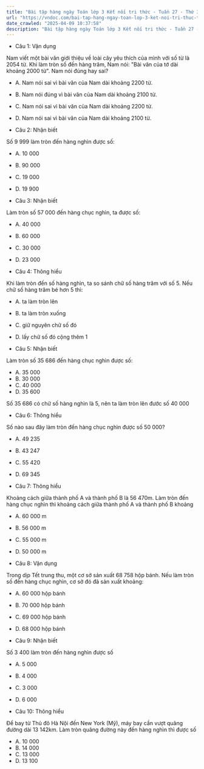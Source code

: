 ```yaml
---
title: "Bài tập hàng ngày Toán lớp 3 Kết nối tri thức - Tuần 27 - Thứ 3 gồm các câu hỏi tổng hợp nội dung trong bài Làm tròn các số đến hàng nghìn, hàng chục nghìn được học ở Tuần 27 trong chương trình Toán lớp 3 Tập 2 Kết nối tri thức."
url: "https://vndoc.com/bai-tap-hang-ngay-toan-lop-3-ket-noi-tri-thuc-tuan-27-thu-3-339273"
date_crawled: "2025-04-09 10:37:58"
description: "Bài tập hàng ngày Toán lớp 3 Kết nối tri thức - Tuần 27 - Thứ 3 gồm các câu hỏi tổng hợp nội dung trong bài Làm tròn các số đến hàng nghìn, hàng chục nghìn được học ở Tuần 27 trong chương trình Toán lớp 3 Tập 2 Kết nối tri thức."
---
```


* Câu 1:  Vận dụng

Nam viết một bài văn giới thiệu về loài cây yêu thích của mình với số từ là 2054 từ. Khi làm tròn số đến hàng trăm, Nam nói: "Bài văn của tớ dài khoảng 2000 từ". Nam nói đúng hay sai?

  * A. Nam nói sai vì bài văn của Nam dài khoảng 2200 từ. 
  * B. Nam nói đúng vì bài văn của Nam dài khoảng 2100 từ. 
  * C. Nam nói sai vì bài văn của Nam dài khoảng 2200 từ. 
  * D. Nam nói sai vì bài văn của Nam dài khoảng 2100 từ. 



* Câu 2:  Nhận biết

Số 9 999 làm tròn đến hàng nghìn được số:

  * A. 10 000 
  * B. 90 000 
  * C. 19 000 
  * D. 19 900 



* Câu 3:  Nhận biết

Làm tròn số 57 000 đến hàng chục nghìn, ta được số:

  * A. 40 000 
  * B. 60 000 
  * C. 30 000 
  * D. 23 000 



* Câu 4:  Thông hiểu

Khi làm tròn đến số hàng nghìn, ta so sánh chữ số hàng trăm với số 5. Nếu chữ số hàng trăm bé hơn 5 thì:

  * A. ta làm tròn lên 
  * B. ta làm tròn xuống 
  * C. giữ nguyên chữ số đó 
  * D. lấy chữ số đó cộng thêm 1 



* Câu 5:  Nhận biết

Làm tròn số 35 686 đến hàng chục nghìn được số:

  * A. 35 000 
  * B. 30 000 
  * C. 40 000 
  * D. 35 600 



Số 35 686 có chữ số hàng nghìn là 5, nên ta làm tròn lên đước số 40 000

* Câu 6:  Thông hiểu

Số nào sau đây làm tròn đến hàng chục nghìn được số 50 000?

  * A. 49 235 
  * B. 43 247 
  * C. 55 420 
  * D. 69 345 



* Câu 7:  Thông hiểu

Khoảng cách giữa thành phố A và thành phố B là 56 470m. Làm tròn đến hàng chục nghìn thì khoảng cách giữa thành phố A và thành phố B khoảng

  * A. 60 000 m 
  * B. 56 000 m 
  * C. 55 000 m 
  * D. 50 000 m 



* Câu 8:  Vận dụng

Trong dịp Tết trung thu, một cơ sở sản xuất 68 758 hộp bánh. Nếu làm tròn số đến hàng chục nghìn, cơ sở đó đã sản xuất khoảng:

  * A. 60 000 hộp bánh 
  * B. 70 000 hộp bánh 
  * C. 69 000 hộp bánh 
  * D. 68 000 hộp bánh 



* Câu 9:  Nhận biết

Số 3 400 làm tròn đến hàng nghìn được số

  * A. 5 000 
  * B. 4 000 
  * C. 3 000 
  * D. 6 000 



* Câu 10:  Thông hiểu

Để bay từ Thủ đô Hà Nội đến New York (Mỹ), máy bay cần vượt quãng đường dài 13 142km. Làm tròn quãng đường này đến hàng nghìn thì được số

  * A. 10 000 
  * B. 14 000 
  * C. 13 000 
  * D. 13 100 


